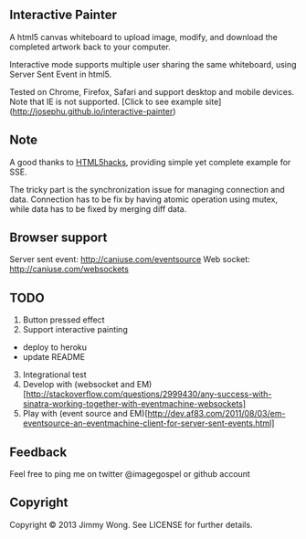 Interactive Painter
-------------------

A html5 canvas whiteboard to upload image, modify, and download the completed artwork back to your computer.

Interactive mode supports multiple user sharing the same whiteboard, using Server Sent Event in html5.

Tested on Chrome, Firefox, Safari and support desktop and mobile devices. Note that IE is not supported. [Click to see example site] (http://josephu.github.io/interactive-painter)

Note
----

A good thanks to [HTML5hacks](http://html5hacks.com/blog/2013/04/21/push-notifications-to-the-browser-with-server-sent-events/), providing simple yet complete example for SSE.

The tricky part is the synchronization issue for managing connection and data. Connection has to be fix by having atomic operation using mutex, while data has to be fixed by merging diff data.

Browser support
---------------
Server sent event: http://caniuse.com/eventsource
Web socket: http://caniuse.com/websockets

TODO
-----

1. Button pressed effect
2. Support interactive painting
  - deploy to heroku
  - update README
3. Integrational test
4. Develop with (websocket and EM)[http://stackoverflow.com/questions/2999430/any-success-with-sinatra-working-together-with-eventmachine-websockets]
5. Play with (event source and EM)[http://dev.af83.com/2011/08/03/em-eventsource-an-eventmachine-client-for-server-sent-events.html]

Feedback
-----------
Feel free to ping me on twitter @imagegospel or github account

Copyright
---------
Copyright © 2013 Jimmy Wong. See LICENSE for further details.
